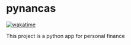 # pynancas

[![wakatime](https://wakatime.com/badge/github/rhuanlima/pynancas.svg)](https://wakatime.com/badge/github/rhuanlima/pynancas)

This project is a python app for personal finance 

